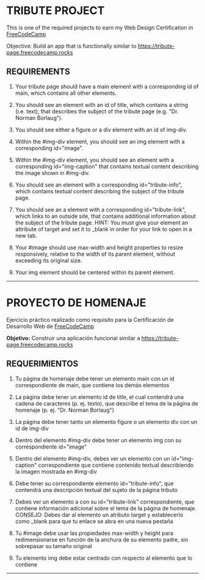 # TRIBUTE PROJECT
This is one of the required projects to earn my Web Design Certification in [FreeCodeCamp]('https://www.freecodecamp.org/learn/2022/responsive-web-design/#build-a-tribute-page-project')

Objective: Build an app that is functionally similar to https://tribute-page.freecodecamp.rocks

## REQUIREMENTS

1. Your tribute page should have a main element with a corresponding id of main, which contains all other elements.

2. You should see an element with an id of title, which contains a string (i.e. text), that describes the subject of the tribute page (e.g. "Dr. Norman Borlaug").

3. You should see either a figure or a div element with an id of img-div.

4. Within the #img-div element, you should see an img element with a corresponding id="image".

5. Within the #img-div element, you should see an element with a corresponding id="img-caption" that contains textual content describing the image shown in #img-div.

6. You should see an element with a corresponding id="tribute-info", which contains textual content describing the subject of the tribute page.

7. You should see an a element with a corresponding id="tribute-link", which links to an outside site, that contains additional information about the subject of the tribute page. HINT: You must give your element an attribute of target and set it to _blank in order for your link to open in a new tab.

8. Your #image should use max-width and height properties to resize responsively, relative to the width of its parent element, without exceeding its original size.

9. Your img element should be centered within its parent element.

---

# PROYECTO DE HOMENAJE

Ejercicio práctico realizado como requisito para la Certificación de Desarrollo Web de [FreeCodeCamp]('https://www.freecodecamp.org/learn/2022/responsive-web-design/#build-a-tribute-page-project')

**Objetivo:** Construir una aplicación funcional similar a https://tribute-page.freecodecamp.rocks

## REQUERIMIENTOS
1. Tu página de homenaje debe tener un elemento main con un id correspondiente de main, que contiene los demás elementos

2. La página debe tener un elemento id de title, el cual contendrá una cadena de caracteres (p. ej. texto), que describe el tema de la página de homenaje (p. ej. "Dr. Norman Borlaug")

3. La página debe tener tanto un elemento figure o un elemento div con un id de img-div

4. Dentro del elemento #img-div debe tener un elemento img con su correspondiente id="image"

5. Dentro del elemento #img-div, debes ver un elemento con un id="img-caption" correspondiente que contiene contenido textual describiendo la imagen mostrada en #img-div

6. Debe tener su correspondiente elemento id="tribute-info", que contendrá una descripción textual del sujeto de la página tributo

7. Debes ver un elemento a con su id="tribute-link" correspondiente, que contiene información adicional sobre el tema de la página de homenaje. CONSEJO: Debes dar al elemento un atributo target y establecerlo como _blank para que tu enlace se abra en una nueva pestaña

8. Tu #image debe usar las propiedades max-width y height para redimensionarse en función de la anchura de su elemento padre, sin sobrepasar su tamaño original

9. Tu elemento img debe estar centrado con respecto al elemento que lo contiene

---

